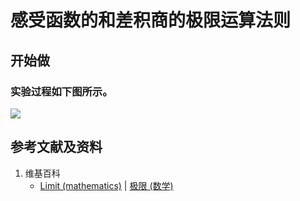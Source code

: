 # 感受函数的和差积商的极限运算法则

## 开始做

### 实验过程如下图所示。

![](/images/微分/极限和数值近似/感受函数的和差积商的极限运算法则/1a1.jpg)


## 参考文献及资料

1. 维基百科
	- [Limit (mathematics)](https://en.wikipedia.org/wiki/Limit_(mathematics)) | [极限 (数学)](https://zh.wikipedia.org/wiki/%E6%9E%81%E9%99%90_(%E6%95%B0%E5%AD%A6)) 




